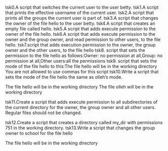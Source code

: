 tsk0.A script that switches the current user to the user betty.
tsk1.A script that prints the effective username of the current user.
tsk2.A script that prints all the groups the current user is part of.
tsk3.A script that changes the owner of the file hello to the user betty.
tsk4.A script that creates an empty file called hello.
tsk5.A script that adds execute permission to the owner of the file hello.
tsk6.A script that adds execute permission to the owner and the group owner, and read permission to other users, to the file hello.
tsk7.script that adds execution permission to the owner, the group owner and the other users, to the file hello
tsk8. script that sets the permission to the file hello as follows:Owner: no permission at all,Group: no permission at all,Other users:all the permissions
tsk9. script that sets the mode of the file hello to this:The file hello will be in the working directory
You are not allowed to use commas for this script
tsk10.Write a script that sets the mode of the file hello the same as olleh’s mode.

The file hello will be in the working directory
The file olleh will be in the working directory

tsk11.Create a script that adds execute permission to all subdirectories of the current directory for the owner, the group owner and all other users. Regular files should not be changed.

tsk12.Create a script that creates a directory called my_dir with permissions 751 in the working directory.
tsk13.Write a script that changes the group owner to school for the file hello

The file hello will be in the working directory



